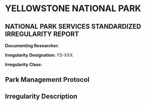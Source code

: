 # YELLOWSTONE NATIONAL PARK
## NATIONAL PARK SERVICES STANDARDIZED IRREGULARITY REPORT

**Documenting Researcher:**

**Irregularity Designation:** YS-XXX

**Irregularity Class:**

## **Park Management Protocol**

## **Irregularity Description**

<!-- ## **Additional Notes** -->
